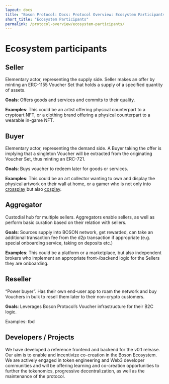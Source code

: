 ```yaml
---
layout: docs
title: "Boson Protocol: Docs: Protocol Overview: Ecosystem Participants"
short_title: "Ecosystem Participants"
permalink: /protocol-overview/ecosystem-participants/
---
```


# Ecosystem participants

## Seller

Elementary actor, representing the supply side. Seller makes an offer by minting
an ERC-1155 Voucher Set that holds a supply of a specified quantity of assets.

**Goals**: Offers goods and services and commits to their quality.

**Examples**: This could be an artist offering physical counterpart to a
cryptoart NFT, or a clothing brand offering a physical counterpart to a wearable
in-game NFT.

## Buyer

Elementary actor, representing the demand side. A Buyer taking the offer is
implying that a singleton Voucher will be extracted from the originating Voucher
Set, thus minting an ERC-721.

**Goals**: Buys voucher to redeem later for goods or services.

**Examples**: This could be an art collector wanting to own and display the
physical artwork on their wall at home, or a gamer who is not only into
[crossplay](https://en.wikipedia.org/wiki/Cross-platform_play) but also
[cosplay](https://en.wikipedia.org/wiki/Cosplay).

## Aggregator

Custodial hub for multiple sellers. Aggregators enable sellers, as well as
perform basic curation based on their relation with sellers.

**Goals**: Sources supply into BOSON network, get rewarded, can take an
additional transaction fee from the d2p transaction if appropriate (e.g. special
onboarding service, taking on deposits etc.)

**Examples**: This could be a platform or a marketplace, but also independent
brokers who implement an appropriate front-/backend logic for the Sellers they
are onboarding.

## Reseller

“Power buyer”. Has their own end-user app to roam the network and buy Vouchers
in bulk to resell them later to their non-crypto customers.

**Goals**: Leverages Boson Protocol’s Voucher infrastructure for their B2C
logic.

Examples: tbd

## Developers / Projects

We have developed a reference frontend and backend for the v0.1 release. Our aim
is to enable and incentivize co-creation in the Boson Ecosystem. We are actively
engaged in token engineering and Web3 developer communities and will be offering
learning and co-creation opportunities to further the tokenomics, progressive
decentralization, as well as the maintenance of the protocol.
